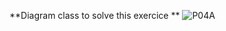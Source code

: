 **Diagram class to solve this exercice
**
![P04A](https://user-images.githubusercontent.com/45408654/161424702-880b608a-3700-44a0-afc7-7da4164b4f71.svg)

